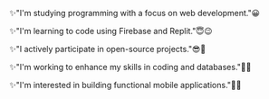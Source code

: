 ✨"I'm studying programming with a focus on web development."😀

✨"I'm learning to code using Firebase and Replit."😇😉

✨"I actively participate in open-source projects."😎🥳

✨"I'm working to enhance my skills in coding and databases."🤪🙈

✨"I'm interested in building functional mobile applications."🧐🤔

